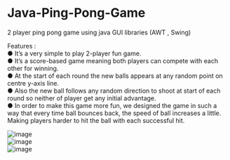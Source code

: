 # Java-Ping-Pong-Game
2 player ping pong game using java GUI libraries (AWT , Swing)

Features :  
● It’s a very simple to play 2-player fun game.  
● It’s a score-based game meaning both players can compete with each other 
for winning.  
● At the start of each round the new balls appears at any random point on 
centre y-axis line.  
● Also the new ball follows any random direction to shoot at start of each round 
so neither of player get any initial advantage.  
● In order to make this game more fun, we designed the game in such a way 
that every time ball bounces back, the speed of ball increases a little. Making 
players harder to hit the ball with each successful hit.  

![image](https://github.com/Alonewolf963/Java-Ping-Pong-Game/assets/91773191/4851ef7f-6d96-4262-8ec8-8cc29fa1e8b2)  
![image](https://github.com/Alonewolf963/Java-Ping-Pong-Game/assets/91773191/b49cd1a8-7338-408a-8eff-a84b4314ad7a)  
![image](https://github.com/Alonewolf963/Java-Ping-Pong-Game/assets/91773191/aa33e807-e69a-4328-b7fe-ee258b219c1d)  
